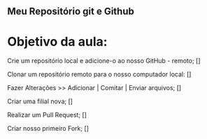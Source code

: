 ## Meu Repositório git e Github

# Objetivo da aula:

Crie um repositório local e adicione-o ao nosso GitHub - remoto; []

Clonar um repositório remoto para o nosso computador local: []

Fazer Alterações >> Adicionar | Comitar | Enviar arquivos; []

Criar uma filial nova; []

Realizar um Pull Request; []

Criar nosso primeiro Fork; []
